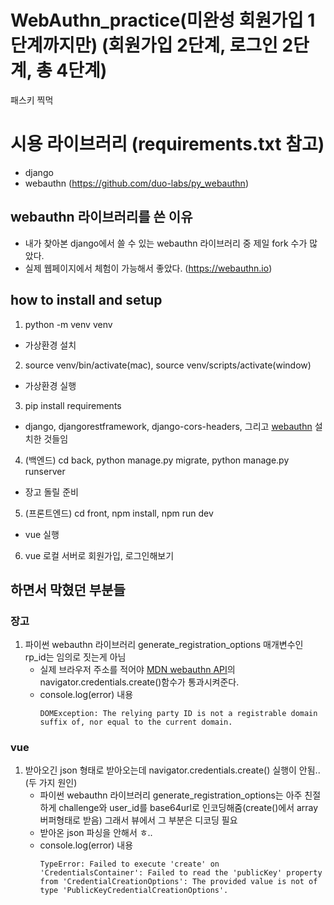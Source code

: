 # WebAuthn_practice(미완성 회원가입 1단계까지만) (회원가입 2단계, 로그인 2단계, 총 4단계)
패스키 찍먹

# 시용 라이브러리 (requirements.txt 참고)
- django
- webauthn (https://github.com/duo-labs/py_webauthn)

## webauthn 라이브러리를 쓴 이유
- 내가 찾아본 django에서 쓸 수 있는 webauthn 라이브러리 중 제일 fork 수가 많았다.
- 실제 웹페이지에서 체험이 가능해서 좋았다. (https://webauthn.io)

## how to install and setup
1. python -m venv venv
- 가상환경 설치

2. source venv/bin/activate(mac), source venv/scripts/activate(window)
- 가상환경 실행

3. pip install requirements
- django, djangorestframework, django-cors-headers, 그리고 [webauthn](https://github.com/duo-labs/py_webauthn/tree/master) 설치한 것들임

4. (백엔드) cd back, python manage.py migrate, python manage.py runserver
-  장고 돌릴 준비

5. (프론트엔드) cd front, npm install, npm run dev
- vue 실행

6. vue 로컬 서버로 회원가입, 로그인해보기

## 하면서 막혔던 부분들
### 장고
1. 파이썬 webauthn 라이브러리 generate_registration_options 매개변수인 rp_id는 임의로 짓는게 아님
    - 실제 브라우저 주소를 적어야 [MDN webauthn API](https://developer.mozilla.org/en-US/docs/Web/API/Web_Authentication_API#examples)의 navigator.credentials.create()함수가 통과시켜준다. 
    - console.log(error) 내용
      ```
      DOMException: The relying party ID is not a registrable domain suffix of, nor equal to the current domain.
      ```

### vue
1. 받아오긴 json 형태로 받아오는데 navigator.credentials.create() 실행이 안됨..(두 가지 원인)
    - 파이썬 webauthn 라이브러리 generate_registration_options는 아주 친절하게 challenge와 user_id를 base64url로 인코딩해줌(create()에서 array버퍼형태로 받음) 그래서 뷰에서 그 부분은 디코딩 필요
    - 받아온 json 파싱을 안해서 ㅎ..
    - console.log(error) 내용
      ```
      TypeError: Failed to execute 'create' on 'CredentialsContainer': Failed to read the 'publicKey' property from 'CredentialCreationOptions': The provided value is not of type 'PublicKeyCredentialCreationOptions'.
      ```
